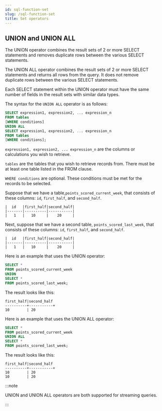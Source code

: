 ```yaml
---
id: sql-function-set
slug: /sql-function-set
title: Set operators
---
```



## UNION and UNION ALL

The UNION operator combines the result sets of 2 or more SELECT statements and removes duplicate rows between the various SELECT statements.

The UNION ALL operator combines the result sets of 2 or more SELECT statements and returns all rows from the query. It does not remove duplicate rows between the various SELECT statements.

Each SELECT statement within the UNION operator must have the same number of fields in the result sets with similar data types.

The syntax for the `UNION ALL` operator is as follows:

```sql
SELECT expression1, expression2, ... expression_n
FROM tables
[WHERE conditions]
UNION ALL
SELECT expression1, expression2, ... expression_n
FROM tables
[WHERE conditions];
```

`expression1, expression2, ... expression_n` are the columns or calculations you wish to retrieve.

`tables` are the tables that you wish to retrieve records from. There must be at least one table listed in the FROM clause.

`WHERE conditions` are optional. These conditions must be met for the records to be selected.



Suppose that we have a table,`points_scored_current_week`, that consists of these columns: `id`, `first_half`, and `second_half`.

```
|  id   |first_half|second_half|
|-------|----------|-----------|
|   1   |   10     |    20     |
```

Next, suppose that we have a second table, `points_scored_last_week`, that consists of these columns: `id`, `first_half`, and `second_half`.

```
|  id   |first_half|second_half|
|-------|----------|-----------|
|   1   |   10     |    20     |
```


Here is an example that uses the UNION operator:

```sql
SELECT * 
FROM points_scored_current_week 
UNION
SELECT * 
FROM points_scored_last_week;
```


The result looks like this: 

```
first_half|second_half
----------+-----------+
10        | 20
```

Here is an example that uses the UNION ALL operator:

```sql
SELECT * 
FROM points_scored_current_week 
UNION ALL 
SELECT * 
FROM points_scored_last_week;
```


The result looks like this: 

```
first_half|second_half
----------+-----------+
10        | 20
10        | 20
```


:::note

UNION and UNION ALL operators are both supported for streaming queries.

:::